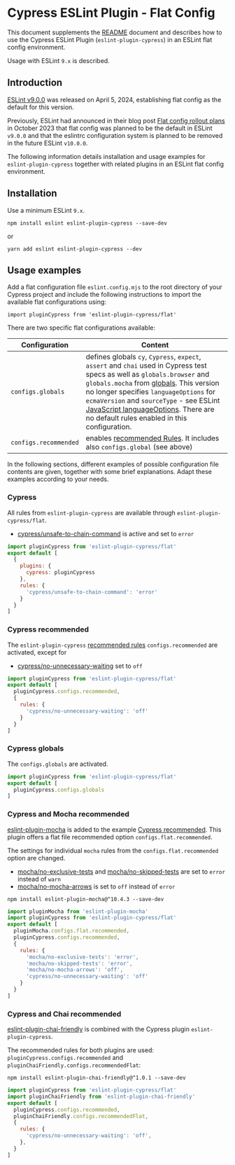# Cypress ESLint Plugin - Flat Config

This document supplements the [README](README.md) document and describes how to use the Cypress ESLint Plugin (`eslint-plugin-cypress`) in an ESLint flat config environment.

Usage with ESLint `9.x` is described.

## Introduction

[ESLint v9.0.0](https://eslint.org/blog/2024/04/eslint-v9.0.0-released/) was released on April 5, 2024, establishing flat config as the default for this version.

Previously, ESLint had announced in their blog post [Flat config rollout plans](https://eslint.org/blog/2023/10/flat-config-rollout-plans/) in October 2023 that flat config was planned to be the default in ESLint `v9.0.0` and that the eslintrc configuration system is planned to be removed in the future ESLint `v10.0.0`.

The following information details installation and usage examples for `eslint-plugin-cypress` together with related plugins in an ESLint flat config environment.

## Installation

Use a minimum ESLint `9.x`.

```shell
npm install eslint eslint-plugin-cypress --save-dev
```

or

```shell
yarn add eslint eslint-plugin-cypress --dev
```

## Usage examples

Add a flat configuration file `eslint.config.mjs` to the root directory of your Cypress project and include the following instructions to import the available flat configurations using:

```shell
import pluginCypress from 'eslint-plugin-cypress/flat'
```

There are two specific flat configurations available:

| Configuration         | Content                                                                                                                                                                                                                                                                                                                                                                                                                                                                                   |
| --------------------- | ----------------------------------------------------------------------------------------------------------------------------------------------------------------------------------------------------------------------------------------------------------------------------------------------------------------------------------------------------------------------------------------------------------------------------------------------------------------------------------------- |
| `configs.globals`     | defines globals `cy`, `Cypress`, `expect`, `assert` and `chai` used in Cypress test specs as well as `globals.browser` and `globals.mocha` from [globals](https://www.npmjs.com/package/globals). This version no longer specifies `languageOptions` for `ecmaVersion` and `sourceType` - see ESLint [JavaScript languageOptions](https://eslint.org/docs/latest/use/configure/language-options#specifying-javascript-options). There are no default rules enabled in this configuration. |
| `configs.recommended` | enables [recommended Rules](README.md#rules). It includes also `configs.global` (see above)                                                                                                                                                                                                                                                                                                                                                                                               |

In the following sections, different examples of possible configuration file contents are given, together with some brief explanations. Adapt these examples according to your needs.

### Cypress

All rules from `eslint-plugin-cypress` are available through `eslint-plugin-cypress/flat`.
- [cypress/unsafe-to-chain-command](https://github.com/cypress-io/eslint-plugin-cypress/blob/master/docs/rules/unsafe-to-chain-command.md) is active and set to `error`

```js
import pluginCypress from 'eslint-plugin-cypress/flat'
export default [
  {
    plugins: {
      cypress: pluginCypress
    },
    rules: {
      'cypress/unsafe-to-chain-command': 'error'
    }
  }
]
```

### Cypress recommended

The `eslint-plugin-cypress` [recommended rules](README.md#rules) `configs.recommended` are activated, except for
- [cypress/no-unnecessary-waiting](https://github.com/cypress-io/eslint-plugin-cypress/blob/master/docs/rules/no-unnecessary-waiting.md) set to `off`

```js
import pluginCypress from 'eslint-plugin-cypress/flat'
export default [
  pluginCypress.configs.recommended,
  {
    rules: {
      'cypress/no-unnecessary-waiting': 'off'
    }
  }
]
```

### Cypress globals

The `configs.globals` are activated.

```js
import pluginCypress from 'eslint-plugin-cypress/flat'
export default [
  pluginCypress.configs.globals
]
```

### Cypress and Mocha recommended

[eslint-plugin-mocha](https://www.npmjs.com/package/eslint-plugin-mocha) is added to the example [Cypress recommended](#cypress-recommended). This plugin offers a flat file recommended option `configs.flat.recommended`.

The settings for individual `mocha` rules from the `configs.flat.recommended` option are changed.
- [mocha/no-exclusive-tests](https://github.com/lo1tuma/eslint-plugin-mocha/blob/main/docs/rules/no-exclusive-tests.md) and [mocha/no-skipped-tests](https://github.com/lo1tuma/eslint-plugin-mocha/blob/main/docs/rules/no-skipped-tests.md) are set to `error` instead of `warn`
- [mocha/no-mocha-arrows](https://github.com/lo1tuma/eslint-plugin-mocha/blob/main/docs/rules/no-mocha-arrows.md) is set to `off` instead of `error`

```shell
npm install eslint-plugin-mocha@^10.4.3 --save-dev
```

```js
import pluginMocha from 'eslint-plugin-mocha'
import pluginCypress from 'eslint-plugin-cypress/flat'
export default [
  pluginMocha.configs.flat.recommended,
  pluginCypress.configs.recommended,
  {
    rules: {
      'mocha/no-exclusive-tests': 'error',
      'mocha/no-skipped-tests': 'error',
      'mocha/no-mocha-arrows': 'off',
      'cypress/no-unnecessary-waiting': 'off'
    }
  }
]
```

### Cypress and Chai recommended

[eslint-plugin-chai-friendly](https://www.npmjs.com/package/eslint-plugin-chai-friendly) is combined with the Cypress plugin `eslint-plugin-cypress`.

The recommended rules for both plugins are used: `pluginCypress.configs.recommended` and `pluginChaiFriendly.configs.recommendedFlat`:

```shell
npm install eslint-plugin-chai-friendly@^1.0.1 --save-dev
```

```js
import pluginCypress from 'eslint-plugin-cypress/flat'
import pluginChaiFriendly from 'eslint-plugin-chai-friendly'
export default [
  pluginCypress.configs.recommended,
  pluginChaiFriendly.configs.recommendedFlat,
  {
    rules: {
      'cypress/no-unnecessary-waiting': 'off',
    },
  }
]
```
